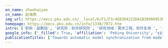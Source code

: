```yaml
---
en_name: zhaohaiyan
cn_name: 赵海燕
img_url: https://eecs.pku.edu.cn/__local/6/F1/F3/4EB3D4221DA1B38998953D0B4B8_4EBAB7D7_2E1A.jpg?e=.jpg
homepage: https://eecs.pku.edu.cn/info/1338/7072.htm
intro: ['职称：副教授', '研究所：软件研究所', '研究领域：需求工程，软件复用 ', '办公电话：86-10-62757670', '电子邮件：zhhy@sei.pku.edu.cn', '个人主页：http://sei.pku.edu.cn/~zhhy ']
google_info: {'_filled': True, 'affiliation': 'Peking University', 'citedby': 1520, 'citedby5y': 513, 'cites_per_year': {2005: 7, 2006: 38, 2007: 48, 2008: 94, 2009: 116, 2010: 126, 2011: 130, 2012: 152, 2013: 134, 2014: 136, 2015: 112, 2016: 127, 2017: 81, 2018: 76, 2019: 100, 2020: 16}}
publicationTitles: ['Towards automatic model synchronization from model transformations', 'An approach to constructing feature models based on requirements clustering', 'A propositional logic-based method for verification of feature models', 'Feature-driven requirement dependency analysis and high-level software design', 'Transformation from CIM to PIM: a feature-oriented component-based approach', 'A feature-oriented approach to modeling requirements dependencies', 'Supporting automatic model inconsistency fixing', 'A software architecture centric engineering approach for Internetware', 'A bdd-based approach to verifying clone-enabled feature models’ constraints and customization', "A use case based approach to feature models' construction", 'An optimization strategy to feature models’ verification by eliminating verification-irrelevant features and constraints', 'Ministry of education', 'A metamodel for modeling system features and their refinement, constraint and interaction relationships', 'A dynamic-priority based approach to fixing inconsistent feature models', 'Modeling variability in software product family', 'TDL: a transformation description language from feature model to use case for automated use case derivation', 'Mining binary constraints in the construction of feature models', 'A reinforcement learning-based framework for the generation and evolution of adaptation rules', 'Smartfixer: Fixing software configurations based on dynamic priorities', 'Smartfixer: Fixing software configurations based on dynamic priorities', 'Multi-view based customization of feature models', 'User preference based autonomic generation of self-adaptive rules', 'Stigmergy-based construction of internetware artifacts', 'Ministry of Education', 'Feature-oriented stigmergy-based collaborative requirements modeling: an exploratory approach for requirements elicitation and evolution based on web-enabled collective …', 'Finding optimal solution for satisficing non-functional requirements via 0-1 programming', 'The feasibility and stability of distinguishing the kiwi fruit geographical origin based on electronic nose analysis', 'Binary-search based verification of feature models', 'Beanbag: Operation-based Synchronization with IntraRelations', 'Identification of crosscutting requirements based on feature dependency analysis', 'A concern-based approach to generating formal requirements specifications', 'Agent-based models of collective intelligence', 'PKCδ is required for porcine reproductive and respiratory syndrome virus replication', 'Supporting feature model refinement with updatable view', 'Goal model driven alternative selection: a quantitative approach', 'A problem oriented approach to modeling feedback loops for self-adaptive software systems', "CoFM: a web-based collaborative feature modeling system for internetware requirements' gathering and continual evolution", 'Tolerating Inconsistency in Feature Models.', 'A preliminary study on requirements modeling methods for self-adaptive software systems', 'On-site synchronization of software artifacts', 'Environment-centric safety requirements for autonomous unmanned systems', 'Modelling and analysing resilient cyber-physical systems', 'A framework for synchronization between feature configurations and use cases based on bidirectional programming', 'Interactive inconsistency fixing in feature modeling', 'Research on the merging of feature models', 'CoFM: An environment for collaborative feature modeling', 'Dual-container: Extending the EJB2. x container to support EJB3. 0', 'A Scenario-Based Collaborative Requirements Elicitation Approach for Enterprise Information Systems', 'A compositional approach to bidirectional model transformation', 'A compositional framework for mining longest ranges', 'IntelliMerge: a refactoring-aware software merging technique', 'Eliciting Activity Requirements from Crowd Using Genetic Algorithm', 'Requirements-driven dynamic adaptation to mitigate runtime uncertainties for self-adaptive systems', 'An extended TASM-based requirements modeling approach for real-time embedded software: an industrial case study', 'Analyzing Early Requirements of Cyber-physical Systems through Structure and Goal Modeling', 'MbFM: A matrix-based tool for modeling and configuring feature models', 'Towards a more fundamental explanation of constraints in feature models: A requirement-oriented approach', 'A problem-driven collaborative approach to eliciting requirements of internetwares', 'REFS 2008 Workshop Organization', 'Modeling of component based systems', 'Integrating Goal Model into Rule-Based Adaptation', 'Stigmergy-based collaborative conceptual modeling', '" Use case+ control case" driven approach for software analysis and design', 'Research on the Merging of Feature Models [J]', 'A problem-driven scenario-based approach to collaborative requirement elicitation', 'On-site synchronizers for multi-view applications', 'A Service-Oriented Trust Management Model on Application Server', 'Solving Pictorial Jigsaw Puzzle by Stigmergy-inspired Internet-based Human Collective Intelligence', 'A collaborative conceptual modeling tool based on stigmergy mechanism', 'SCCMT: A Stigmergy-Based Collaborative Conceptual Modeling Tool', 'A Feature-Driven Approach to Automated Class Diagram Construction', 'An Entropy-based Approach to the Crowd Entity Resolution', 'METHOD ENGINEERING FINAL REPORT', '特征模型中不一致性的交互式修复', 'METHOD ENGINEERING DRAFT REPORT', 'A Survey on the Research of Feature Model Merging', 'An Automatic-propagation Strategy and Selective-undo Mechanism for Feature Model Configuration', 'Tolerating Inconsistency in Feature Models', '基于多视图的特征模型定制', 'Solving pictorial jigsaw puzzles by Internet-based collective intelligence', 'Environment-Centric Safety Requirements forAutonomous Unmanned Systems', 'Fixing Software Configurations based on Self-Adaptive Priorities', 'Stigmergy-based Artifacts Construction of Internetware', 'Beanbag: A Language for Automatic Model Inconsistency Fixing Beanbag: A Language for Automatic Model Inconsistency Fixing g gg y g', 'Beanbag: A Language for Automatic Model Inconsistency Fixing', 'Beanbag: On-Site Synchronization by Update Propagation', 'Collaborative Feature Modeling: A Voting Based Approach with Divergence Tolerance and Consensus Facilitation', 'Constructing Feature Models Using Merging Techniques with Cross-Product Semantics', 'CoFM: A Web-based System for Collaborative Feature Modeling', 'Constructing Feature Models Using Merging Techniques', 'Towards a Semantic Foundation of Requirements Dependencies', 'Constructing Feature Models Using a Cross-Join Merging Operator', 'Detection of Dead Features in Feature Models', 'GRACE TECHNICAL REPORTS']
---
```


